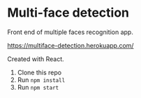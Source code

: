 # Multi-face detection
Front end of multiple faces recognition app.

https://multiface-detection.herokuapp.com/

Created with React.

1. Clone this repo
2. Run `npm install`
3. Run `npm start`
